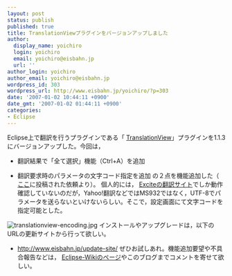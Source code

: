 ```yaml
---
layout: post
status: publish
published: true
title: TranslationViewプラグインをバージョンアップしました
author:
  display_name: yoichiro
  login: yoichiro
  email: yoichiro@eisbahn.jp
  url: ''
author_login: yoichiro
author_email: yoichiro@eisbahn.jp
wordpress_id: 303
wordpress_url: http://www.eisbahn.jp/yoichiro/?p=303
date: '2007-01-02 10:44:11 +0900'
date_gmt: '2007-01-02 01:44:11 +0900'
categories:
- Eclipse
---
```


Eclipse上で翻訳を行うプラグインである「
[TranslationView](http://yoichiro.cocolog-nifty.com/eclipse/2004/11/post.html)」プラグインを1.1.3にバージョンアップした。今回は，

* 翻訳結果で「全て選択」機能（Ctrl+A）を追加

* 翻訳要求時のパラメータの文字コード指定を追加
の２点を機能追加した（
[ここ](http://eclipsewiki.net/eclipse/index.php?TranslationView%A5%D7%A5%E9%A5%B0%A5%A4%A5%F3)に投稿された依頼より）。
個人的には，
[Exciteの翻訳サイト](http://www.excite.co.jp/world/)でしか動作確認していないのだが，Yahoo!翻訳などではMS932ではなく，UTF-8でパラメータを送らないといけないらしい。そこで，設定画面にて文字コードを指定可能とした。

![translationview-encoding.jpg](http://www.eisbahn.jp/yoichiro/images/translationview-encoding.jpg)
インストールやアップグレードは，以下のURLの更新サイトから行って欲しい。

* http://www.eisbahn.jp/update-site/
ぜひお試しあれ。機能追加要望や不具合報告などは，
[Eclipse-Wikiのページ](http://eclipsewiki.net/eclipse/index.php?TranslationView%A5%D7%A5%E9%A5%B0%A5%A4%A5%F3)やこのブログまでコメントを寄せて欲しい。
